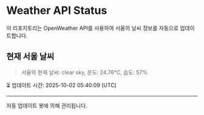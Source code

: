 
# Weather API Status

이 리포지토리는 OpenWeather API를 사용하여 서울의 날씨 정보를 자동으로 업데이트합니다.

## 현재 서울 날씨
> 서울의 현재 날씨: clear sky, 온도: 24.76°C, 습도: 57%

⏳ 업데이트 시간: 2025-10-02 05:40:09 (UTC)

---
자동 업데이트 봇에 의해 관리됩니다.
